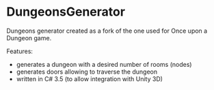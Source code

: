# DungeonsGenerator
Dungeons generator created as a fork of the one used for Once upon a Dungeon game.

Features:
- generates a dungeon with a desired number of rooms (nodes)
- generates doors allowing to traverse the dungeon 
- written in C# 3.5 (to allow integration with Unity 3D)

